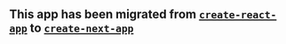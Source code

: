 ## This app has been migrated from [`create-react-app`](https://github.com/facebook/create-react-app) to [`create-next-app`](https://github.com/vercel/next.js/tree/canary/packages/create-next-app)
